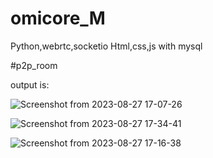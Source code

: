 # omicore_M
Python,webrtc,socketio
Html,css,js
with mysql

#p2p_room

output is:

![Screenshot from 2023-08-27 17-07-26](https://github.com/Parthmishra70/omicore_M/assets/124515121/133d3b78-fdb7-40d4-8510-52b15fdbc224)

![Screenshot from 2023-08-27 17-34-41](https://github.com/Parthmishra70/omicore_M/assets/124515121/ff3f0f94-4206-408b-9783-71e72e33924f)

![Screenshot from 2023-08-27 17-16-38](https://github.com/Parthmishra70/omicore_M/assets/124515121/1ef23a08-2c22-4886-9237-ac4bcc32238e)
